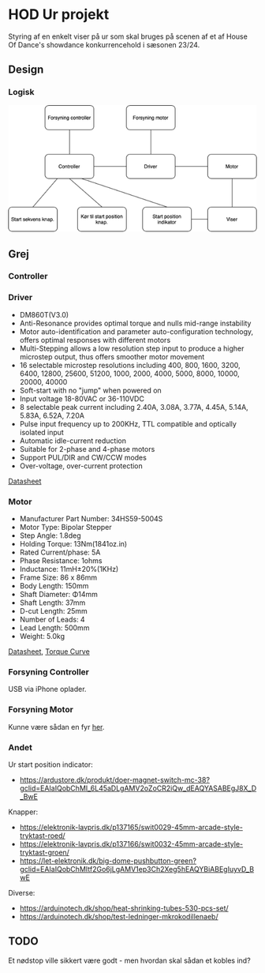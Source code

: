# HOD Ur projekt #

Styring af en enkelt viser på ur som skal bruges på scenen af et af House Of Dance's showdance konkurrencehold i sæsonen 23/24.

## Design

### Logisk

![Logisk](/doc/HOD_ur.drawio.png)

## Grej

### Controller

### Driver

* DM860T(V3.0)
* Anti-Resonance provides optimal torque and nulls mid-range instability
* Motor auto-identification and parameter auto-configuration technology, offers optimal responses with different motors
* Multi-Stepping allows a low resolution step input to produce a higher microstep output, thus offers smoother motor movement
* 16 selectable microstep resolutions including 400, 800, 1600, 3200, 6400, 12800, 25600, 51200, 1000, 2000, 4000, 5000, 8000, 10000, 20000, 40000
* Soft-start with no "jump" when powered on
* Input voltage 18-80VAC or 36-110VDC
* 8 selectable peak current including 2.40A, 3.08A, 3.77A, 4.45A, 5.14A, 5.83A, 6.52A, 7.20A 
* Pulse input frequency up to 200KHz, TTL compatible and optically isolated input
* Automatic idle-current reduction 
* Suitable for 2-phase and 4-phase motors 
* Support PUL/DIR and CW/CCW modes 
* Over-voltage, over-current protection

[Datasheet](/doc/DM860T_V3.0.pdf)

### Motor

* Manufacturer Part Number: 34HS59-5004S
* Motor Type: Bipolar Stepper
* Step Angle: 1.8deg
* Holding Torque: 13Nm(1841oz.in)
* Rated Current/phase: 5A 
* Phase Resistance: 1ohms 
* Inductance: 11mH±20%(1KHz)
* Frame Size: 86 x 86mm
* Body Length: 150mm
* Shaft Diameter: Φ14mm
* Shaft Length: 37mm
* D-cut Length: 25mm
* Number of Leads: 4
* Lead Length: 500mm
* Weight: 5.0kg

[Datasheet](/doc/34HS59-5004S.pdf), [Torque Curve](/doc/34HS59-5004S_Torque_Curve.pdf)

### Forsyning Controller
USB via iPhone oplader.

### Forsyning Motor

Kunne være sådan en fyr [her](https://arduinotech.dk/shop/switching-power-supply-ac-220v-to-dc-60v-600w-10a/?gclid=EAIaIQobChMIs-Dsytf4gAMVl5JoCR2oDQL_EAQYASABEgKQpvD_BwE).

### Andet
Ur start position indicator:
- https://ardustore.dk/produkt/doer-magnet-switch-mc-38?gclid=EAIaIQobChMI_6L45aDLgAMV2oZoCR2iQw_dEAQYASABEgJ8X_D_BwE

Knapper:
- https://elektronik-lavpris.dk/p137165/swit0029-45mm-arcade-style-tryktast-roed/
- https://elektronik-lavpris.dk/p137166/swit0032-45mm-arcade-style-tryktast-groen/
- https://let-elektronik.dk/big-dome-pushbutton-green?gclid=EAIaIQobChMItf2Go6jLgAMV1ep3Ch2Xeg5hEAQYBiABEgIuyvD_BwE


Diverse:
- https://arduinotech.dk/shop/heat-shrinking-tubes-530-pcs-set/
- https://arduinotech.dk/shop/test-ledninger-mkrokodillenaeb/

## TODO

Et nødstop ville sikkert være godt - men hvordan skal sådan et kobles ind?